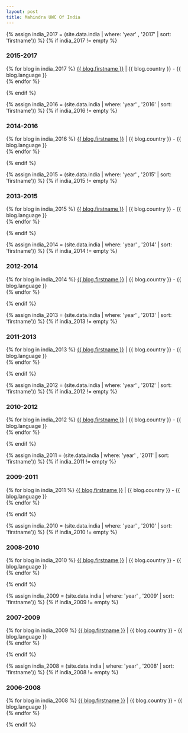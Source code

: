 ```yaml
---
layout: post
title: Mahindra UWC Of India
---
```


{% assign india_2017 = (site.data.india | where: 'year' , '2017' | sort: 'firstname')) %}
{% if india_2017 != empty %}
<h3>2015-2017</h3>
  <p>
    {% for blog in india_2017 %}
        <a href="http://{{ blog.link }}" target="_blank">{{ blog.firstname }}</a> | {{ blog.country }} - {{ blog.language }}<br>
    {% endfor %}
  </p>
{% endif %}

{% assign india_2016 = (site.data.india | where: 'year' , '2016' | sort: 'firstname')) %}
{% if india_2016 != empty %}
<h3>2014-2016</h3>
  <p>
    {% for blog in india_2016 %}
        <a href="http://{{ blog.link }}" target="_blank">{{ blog.firstname }}</a> | {{ blog.country }} - {{ blog.language }}<br>
    {% endfor %}
  </p>
{% endif %}

{% assign india_2015 = (site.data.india | where: 'year' , '2015' | sort: 'firstname')) %}
{% if india_2015 != empty %}
<h3>2013-2015</h3>
  <p>
    {% for blog in india_2015 %}
        <a href="http://{{ blog.link }}" target="_blank">{{ blog.firstname }}</a> | {{ blog.country }} - {{ blog.language }}<br>
    {% endfor %}
  </p>
{% endif %}

{% assign india_2014 = (site.data.india | where: 'year' , '2014' | sort: 'firstname')) %}
{% if india_2014 != empty %}
<h3>2012-2014</h3>
  <p>
    {% for blog in india_2014 %}
        <a href="http://{{ blog.link }}" target="_blank">{{ blog.firstname }}</a> | {{ blog.country }} - {{ blog.language }}<br>
    {% endfor %}
  </p>
{% endif %}

{% assign india_2013 = (site.data.india | where: 'year' , '2013' | sort: 'firstname')) %}
{% if india_2013 != empty %}
<h3>2011-2013</h3>
  <p>
    {% for blog in india_2013 %}
        <a href="http://{{ blog.link }}" target="_blank">{{ blog.firstname }}</a> | {{ blog.country }} - {{ blog.language }}<br>
    {% endfor %}
  </p>
{% endif %}

{% assign india_2012 = (site.data.india | where: 'year' , '2012' | sort: 'firstname')) %}
{% if india_2012 != empty %}
<h3>2010-2012</h3>
  <p>
    {% for blog in india_2012 %}
        <a href="http://{{ blog.link }}" target="_blank">{{ blog.firstname }}</a> | {{ blog.country }} - {{ blog.language }}<br>
    {% endfor %}
  </p>
{% endif %}

{% assign india_2011 = (site.data.india | where: 'year' , '2011' | sort: 'firstname')) %}
{% if india_2011 != empty %}
<h3>2009-2011</h3>
  <p>
    {% for blog in india_2011 %}
        <a href="http://{{ blog.link }}" target="_blank">{{ blog.firstname }}</a> | {{ blog.country }} - {{ blog.language }}<br>
    {% endfor %}
  </p>
{% endif %}

{% assign india_2010 = (site.data.india | where: 'year' , '2010' | sort: 'firstname')) %}
{% if india_2010 != empty %}
<h3>2008-2010</h3>
  <p>
    {% for blog in india_2010 %}
        <a href="http://{{ blog.link }}" target="_blank">{{ blog.firstname }}</a> | {{ blog.country }} - {{ blog.language }}<br>
    {% endfor %}
  </p>
{% endif %}

{% assign india_2009 = (site.data.india | where: 'year' , '2009' | sort: 'firstname')) %}
{% if india_2009 != empty %}
<h3>2007-2009</h3>
  <p>
    {% for blog in india_2009 %}
        <a href="http://{{ blog.link }}" target="_blank">{{ blog.firstname }}</a> | {{ blog.country }} - {{ blog.language }}<br>
    {% endfor %}
  </p>
{% endif %}

{% assign india_2008 = (site.data.india | where: 'year' , '2008' | sort: 'firstname')) %}
{% if india_2008 != empty %}
<h3>2006-2008</h3>
  <p>
    {% for blog in india_2008 %}
        <a href="http://{{ blog.link }}" target="_blank">{{ blog.firstname }}</a> | {{ blog.country }} - {{ blog.language }}<br>
    {% endfor %}
  </p>
{% endif %}